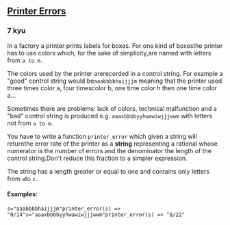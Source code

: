 <h2><a href=https://www.codewars.com/kata/56541980fa08ab47a0000040/train/java target="_blank">Printer Errors</a></h2><h3>7 kyu</h3><p>In a factory a printer prints labels for boxes. For one kind of boxesthe printer has to use colors which, for the sake of simplicity,are named with letters from <code>a to m</code>. </p><p>The colors used by the printer arerecorded in a control string. For example a "good" control string would be<code>aaabbbbhaijjjm</code> meaning that the printer used three times color a, four timescolor b, one time color h then one time color a...</p><p>Sometimes there are problems: lack of colors, technical malfunction and a "bad" control string is produced e.g. <code>aaaxbbbbyyhwawiwjjjwwm</code> with letters not from <code>a to m</code>.</p><p>You have to write a function <code>printer_error</code> which given a string will returnthe error rate of the printer as a <strong>string</strong> representing a rational whose numerator is the number of errors and the denominator the length of the control string.Don't reduce this fraction to a simpler expression.</p><p>The string has a length greater or equal to one and contains only letters from <code>a</code>to <code>z</code>.</p><h4 id="examples">Examples:</h4><pre><code>s="aaabbbbhaijjjm"printer_error(s) =&gt; "0/14"s="aaaxbbbbyyhwawiwjjjwwm"printer_error(s) =&gt; "8/22"</code></pre>